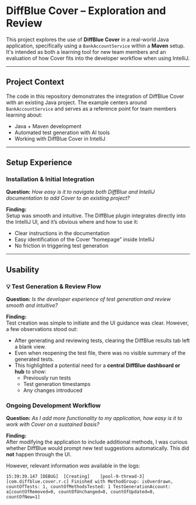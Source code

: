 # DiffBlue Cover – Exploration and Review

This project explores the use of **DiffBlue Cover** in a real-world Java application, specifically using a `BankAccountService` within a **Maven** setup. It's intended as both a learning tool for new team members and an evaluation of how Cover fits into the developer workflow when using IntelliJ.

---

## Project Context

The code in this repository demonstrates the integration of DiffBlue Cover with an existing Java project. The example centers around `BankAccountService` and serves as a reference point for team members learning about:

- Java + Maven development
- Automated test generation with AI tools
- Working with DiffBlue Cover in IntelliJ

---

## Setup Experience

### Installation & Initial Integration

**Question:** _How easy is it to navigate both DiffBlue and IntelliJ documentation to add Cover to an existing project?_

**Finding:**  
Setup was smooth and intuitive. The DiffBlue plugin integrates directly into the IntelliJ UI, and it’s obvious where and how to use it:

- Clear instructions in the documentation
- Easy identification of the Cover “homepage” inside IntelliJ
- No friction in triggering test generation

---

## Usability

### 💡 Test Generation & Review Flow

**Question:** _Is the developer experience of test generation and review smooth and intuitive?_

**Finding:**  
Test creation was simple to initiate and the UI guidance was clear. However, a few observations stood out:

- After generating and reviewing tests, clearing the DiffBlue results tab left a blank view.
- Even when reopening the test file, there was no visible summary of the generated tests.
- This highlighted a potential need for a **central DiffBlue dashboard or hub** to show:
    - Previously run tests
    - Test generation timestamps
    - Any changes introduced

### Ongoing Development Workflow

**Question:** _As I add more functionality to my application, how easy is it to work with Cover on a sustained basis?_

**Finding:**  
After modifying the application to include additional methods, I was curious whether DiffBlue would prompt new test suggestions automatically. This did **not** happen through the UI.

However, relevant information _was_ available in the logs:

```text
15:39:39.147 [DEBUG]  [Creating]    [pool-9-thread-3]   [com.diffblue.cover.r.c] Finished with MethodGroup: isOverdrawn, countOfTests: 1, countOfMethodsTested: 1 TestGenerationAccount: a[countOfRemoved=0, countOfUnchanged=0, countOfUpdated=0, countOfNew=1]
